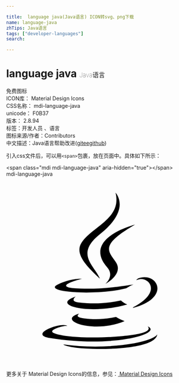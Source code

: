 ```yaml
---

title:  language java(Java语言) ICON转svg、png下载
name: language-java
zhTips: Java语言
tags: ["developer-languages"]
search: 

---
```


# language java  <small style="font-size: 60%;font-weight: 100">Java语言</small>


<div class="detail-page">
<p>
<span><span class="badge-success badge">免费图标</span> </span>
<br/>
<span>
ICON库：
<span class="badge-secondary badge">Material Design Icons</span> 
</span>
<br/>
<span>
CSS名称：
<span class="badge-secondary badge">mdi-language-java</span> 
</span>
<br/>
<span>
unicode：
<span class="badge-secondary badge">F0B37</span> 
<copy-btn content='F0B37' btn-title=""></copy-btn>
<copy-btn :content='String.fromCodePoint(parseInt("F0B37", 16))' btn-title="复制U"></copy-btn>
</span>
<br/>
<span>
版本：
<span class="badge-secondary badge">2.8.94</span> 
</span><br/><span>标签：<span class="badge-light badge"><router-link to="/tags/developer-languages.html">开发人员 、语言</router-link></span></span>
<br/>
<span>图标来源/作者：<span class="badge-light badge">Contributors</span></span> 
<br/>
<span class="zh-detail">中文描述：<span class="badge-primary badge">Java语言</span><span class="help-link"><span>帮助改进</span>(<a href="https://gitee.com/liuwave/icon-helper/edit/master/json/material/language-java.json" target="_blank" rel="noopener noreferrer">gitee</a><a href="https://github.com/liuwave/icon-helper/edit/master/json/material/language-java.json" target="_blank" rel="noopener noreferrer">github</a></span>)</span><br/>
</p>
</div>
<div class="alert alert-dark">
  <i class="mdi mdi-language-java mdi-48px"></i>
  <i class="mdi mdi-language-java mdi-36px"></i>
  <i class="mdi mdi-language-java mdi-24px"></i>
  <i class="mdi mdi-language-java mdi-18px"></i>
</div>
<div>
  <p>引入css文件后，可以用<code>&lt;span&gt;</code>包裹，放在页面中。具体如下所示：    
  </p>
  <div class="alert alert-primary" style="font-size: 14px">
    &lt;span class="mdi mdi-language-java" aria-hidden="true"&gt;&lt;/span&gt;
    <copy-btn content='<span class="mdi mdi-language-java" aria-hidden="true"></span>'></copy-btn>
  </div>
  <div class="alert alert-secondary">
    <i class="mdi mdi-language-java"
    style="font-size: 24px"
    aria-hidden="true"></i> mdi-language-java
    <copy-btn content="mdi-language-java" btn-title="复制图标名称"></copy-btn>
  </div>
</div>
<div id="svg" class="svg-wrap">
<svg xmlns="http://www.w3.org/2000/svg" viewBox="0 0 24 24"><path d="M16.5,6.08C16.5,6.08 9.66,7.79 12.94,11.56C13.91,12.67 12.69,13.67 12.69,13.67C12.69,13.67 15.14,12.42 14,10.82C12.94,9.35 12.14,8.62 16.5,6.08M12.03,7.28C16.08,4.08 14,2 14,2C14.84,5.3 11.04,6.3 9.67,8.36C8.73,9.76 10.13,11.27 12,13C11.29,11.3 8.78,9.84 12.03,7.28M9.37,17.47C6.29,18.33 11.25,20.1 15.16,18.43C14.78,18.28 14.41,18.1 14.06,17.89C12.7,18.2 11.3,18.26 9.92,18.07C8.61,17.91 9.37,17.47 9.37,17.47M14.69,15.79C12.94,16.17 11.13,16.26 9.35,16.05C8.04,15.92 8.9,15.28 8.9,15.28C5.5,16.41 10.78,17.68 15.5,16.3C15.21,16.19 14.93,16 14.69,15.79M18.11,19.09C18.11,19.09 18.68,19.56 17.5,19.92C15.22,20.6 8.07,20.81 6.09,19.95C5.38,19.64 6.72,19.21 7.14,19.12C7.37,19.06 7.6,19.04 7.83,19.04C7.04,18.5 2.7,20.14 5.64,20.6C13.61,21.9 20.18,20 18.11,19.09M15.37,14.23C15.66,14.04 15.97,13.88 16.29,13.74C16.29,13.74 14.78,14 13.27,14.14C11.67,14.3 10.06,14.32 8.46,14.2C6.11,13.89 9.75,13 9.75,13C8.65,13 7.57,13.26 6.59,13.75C4.54,14.75 11.69,15.2 15.37,14.23M16.27,16.65C16.25,16.69 16.23,16.72 16.19,16.75C21.2,15.44 19.36,12.11 16.96,12.94C16.83,13 16.72,13.08 16.65,13.19C16.79,13.14 16.93,13.1 17.08,13.07C18.28,12.83 20,14.7 16.27,16.65M16.4,21.26C13.39,21.78 10.31,21.82 7.28,21.4C7.28,21.4 7.74,21.78 10.09,21.93C13.69,22.16 19.22,21.8 19.35,20.1C19.38,20.11 19.12,20.75 16.4,21.26Z" /></svg>
</div>
<detail full-name='mdi-language-java'></detail>
    
<div><p>更多关于 Material Design Icons的信息，参见：<a target="_blank" href="https://iconhelper.cn/material.html"> Material Design Icons</a>
</p></div>
